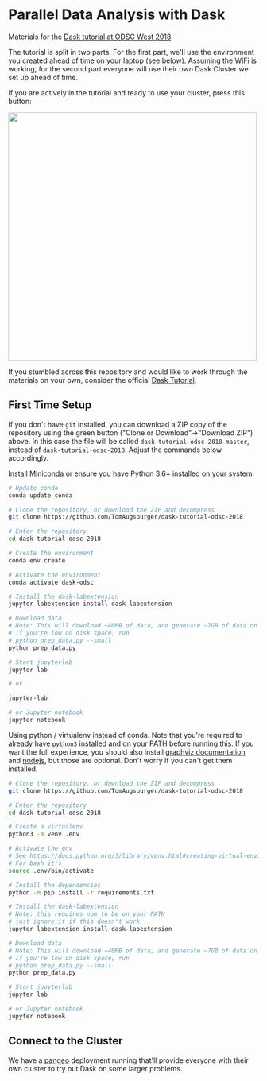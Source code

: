 # Parallel Data Analysis with Dask

Materials for the [Dask tutorial at ODSC West 2018](https://odsc.com/training/portfolio/cloud-native-data-science-with-dask).

The tutorial is split in two parts. For the first part, we'll use the
environment you created ahead of time on your laptop (see below). Assuming the
WiFi is working, for the second part everyone will use their own Dask Cluster we
set up ahead of time.

If you are actively in the tutorial and ready to use your cluster, press this
button:

<a href="http://binder.pangeo.io/v2/gh/TomAugspurger/dask-tutorial-odsc-2018/master">
  <img src="http://binder.pangeo.io/badge.svg"
       width="500px">
</a>

If you stumbled across this repository and would like to work through the
materials on your own, consider the official [Dask
Tutorial](https://github.com/dask/dask-tutorial).

## First Time Setup

If you don't have `git` installed, you can download a ZIP copy of the repository using the green button
("Clone or Download"->"Download ZIP") above.
In this case the file will be called `dask-tutorial-odsc-2018-master`, instead of `dask-tutorial-odsc-2018`.
Adjust the commands below accordingly.

[Install Miniconda](https://conda.io/miniconda.html) or ensure you have Python 3.6+ installed on your system.

```bash
# Update conda
conda update conda

# Clone the repository, or download the ZIP and decompress
git clone https://github.com/TomAugspurger/dask-tutorial-odsc-2018

# Enter the repository
cd dask-tutorial-odsc-2018

# Create the environment
conda env create

# Activate the environment
conda activate dask-odsc

# Install the dask-labextension
jupyter labextension install dask-labextension

# Download data
# Note: This will download ~40MB of data, and generate ~7GB of data on disk
# If you're low on disk space, run
# python prep_data.py --small
python prep_data.py

# Start jupyterlab
jupyter lab

# or

jupyter-lab

# or Jupyter notebook
jupyter notebook
```

Using python / virtualenv instead of conda. Note that you're required to already
have `python3` installed and on your PATH before running this. If you want the
full experience, you should also install [graphviz documentation](https://graphviz.gitlab.io/download/)
and [nodejs](https://nodejs.org/en/), but those are optional. Don't worry if you can't
get them installed.

```bash
# Clone the repository, or download the ZIP and decompress
git clone https://github.com/TomAugspurger/dask-tutorial-odsc-2018

# Enter the repository
cd dask-tutorial-odsc-2018

# Create a virtualenv
python3 -m venv .env

# Activate the env
# See https://docs.python.org/3/library/venv.html#creating-virtual-environments
# For bash it's
source .env/bin/activate

# Install the dependencies
python -m pip install -r requirements.txt

# Install the dask-labextension
# Note: this requires npm to be on your PATH
# just ignore it if this doesn't work
jupyter labextension install dask-labextension

# Download data
# Note: This will download ~40MB of data, and generate ~7GB of data on disk
# If you're low on disk space, run
# python prep_data.py --small
python prep_data.py

# Start jupyterlab
jupyter lab

# or Jupyter notebook
jupyter notebook
```

## Connect to the Cluster

We have a [pangeo](https://github.com/pangeo-data/pangeo) deployment running that'll provide everyone with their own
cluster to try out Dask on some larger problems.
